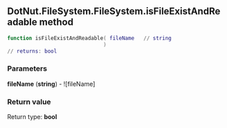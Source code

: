 ## DotNut.FileSystem.FileSystem.isFileExistAndReadable method


```lua
function isFileExistAndReadable( fileName   // string
                               )
// returns: bool
```


### Parameters

**fileName** (**string**) - ![fileName]

### Return value

Return type: **bool**

